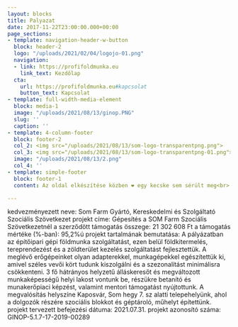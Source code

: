```yaml
---
layout: blocks
title: Palyazat
date: 2017-11-22T23:00:00.000+00:00
page_sections:
- template: navigation-header-w-button
  block: header-2
  logo: "/uploads/2021/02/04/logojo-01.png"
  navigation:
  - link: https://profifoldmunka.eu
    link_text: Kezdőlap
  cta:
    url: https://profifoldmunka.eu#kapcsolat
    button_text: Kapcsolat
- template: full-width-media-element
  block: media-1
  image: "/uploads/2021/08/13/ginop.PNG"
  slug: ''
  caption: ''
- template: 4-column-footer
  block: footer-2
  col_2: <img src="/uploads/2021/08/13/som-logo-transparentpng.png">
  col_3: <img src="/uploads/2021/08/13/som-logo-transparentpng-01.png">
  image: "/uploads/2021/08/13/2.png"
  col_4: ''
- template: simple-footer
  block: footer-1
  content: Az oldal elkészítése közben ❤︎ egy kecske sem sérült meg<br>

---
```

kedvezményezett neve: Som Farm Gyártó, Kereskedelmi és Szolgáltató Szociális Szövetkezet
projekt címe: Gépesítés a SOM Farm Szociális Szövetkezetnél
a szerződött támogatás összege: 21 302 608 Ft
a támogatás mértéke (%-ban): 95,2%ú
projekt tartalmának bemutatása: 
A pályázatban az építőipari gépi földmunka szolgáltatást, ezen belül földkitermelés, tereprendezést és a zöldterület kezelés szolgáltatást fejlesztettük. A meglévő erőgépeinket olyan adapterekkel, munkagépekkel egészítettük ki, amivel széles vevői kört tudunk kiszolgálni és a szezonalítást minimálisra csökkenteni. 3 fő hátrányos helyzetű álláskeresőt és megváltozott munkaképességű  helyi lakost vontunk be, részükre betanító és munakerőpiaci képzést, valamint mentori támogatást  nyújtottunk. A megvalósítás helyszíne   Kaposvár, Som hegy 7. sz alatti telepehelyünk, ahol a dolgozók részére szociális blokkot és géptároló, műhelyt építettünk.  
projekt tervezett befejezési dátuma:  2021.07.31.
projekt azonosító száma: GINOP-5.1.7-17-2019-00289
